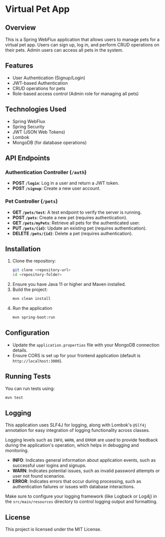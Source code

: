# Virtual Pet App

## Overview
This is a Spring WebFlux application that allows users to manage pets for a virtual pet app. Users can sign up, log in, and perform CRUD operations on their pets. Admin users can access all pets in the system.

## Features
- User Authentication (Signup/Login)
- JWT-based Authentication
- CRUD operations for pets
- Role-based access control (Admin role for managing all pets)

## Technologies Used
- Spring WebFlux
- Spring Security
- JWT (JSON Web Tokens)
- Lombok
- MongoDB (for database operations)

## API Endpoints

### Authentication Controller (`/auth`)
- **POST `/login`**: Log in a user and return a JWT token.
- **POST `/signup`**: Create a new user account.

### Pet Controller (`/pets`)
- **GET `/pets/test`**: A test endpoint to verify the server is running.
- **POST `/pets`**: Create a new pet (requires authentication).
- **GET `/pets/myPets`**: Retrieve all pets for the authenticated user.
- **PUT `/pets/{id}`**: Update an existing pet (requires authentication).
- **DELETE `/pets/{id}`**: Delete a pet (requires authentication).

## Installation
1. Clone the repository:
   ```bash
   git clone <repository-url>
   cd <repository-folder>
2. Ensure you have Java 11 or higher and Maven installed.
3. Build the project:
   ```bash
   mvn clean install
4. Run the application
   ```bash
   mvn spring-boot:run
## Configuration
- Update the `application.properties` file with your MongoDB connection details.
- Ensure CORS is set up for your frontend application (default is `http://localhost:3000`).

## Running Tests
You can run tests using:
   ```bash
   mvn test
   ```
## Logging
This application uses SLF4J for logging, along with Lombok's `@Slf4j` annotation for easy integration of logging functionality across classes. 

Logging levels such as `INFO`, `WARN`, and `ERROR` are used to provide feedback during the application's operation, which helps in debugging and monitoring.

- **INFO**: Indicates general information about application events, such as successful user logins and signups.
- **WARN**: Indicates potential issues, such as invalid password attempts or user not found scenarios.
- **ERROR**: Indicates errors that occur during processing, such as authentication failures or issues with database interactions.

Make sure to configure your logging framework (like Logback or Log4j) in the `src/main/resources` directory to control logging output and formatting.

## License
This project is licensed under the MIT License.

